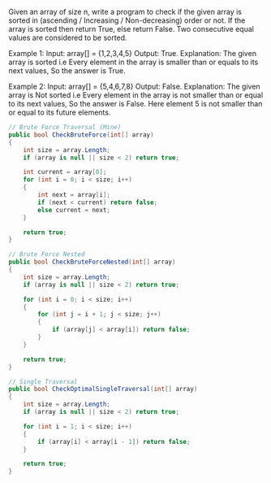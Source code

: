 Given an array of size n, write a program to check if the given array is sorted in (ascending / Increasing / Non-decreasing) order or not.
If the array is sorted then return True, else return False.
Two consecutive equal values are considered to be sorted.

Example 1:
Input: array[] = {1,2,3,4,5}
Output: True.
Explanation: The given array is sorted i.e Every element in the array is smaller than or equals to its next values, So the answer is True.

Example 2:
Input: array[] = {5,4,6,7,8}
Output: False.
Explanation: The given array is Not sorted i.e Every element in the array is not smaller than or equal to its next values, So the answer is False.
Here element 5 is not smaller than or equal to its future elements.

```cs
// Brute Force Traversal (Mine)
public bool CheckBruteForce(int[] array)
{
	int size = array.Length;
	if (array is null || size < 2) return true;

	int current = array[0];
	for (int i = 0; i < size; i++)
	{
		int next = array[i];
		if (next < current) return false;
		else current = next;
	}

	return true;
}
```

```cs
// Brute Force Nested
public bool CheckBruteForceNested(int[] array)
{
	int size = array.Length;
	if (array is null || size < 2) return true;

	for (int i = 0; i < size; i++)
	{
		for (int j = i + 1; j < size; j++)
		{
			if (array[j] < array[i]) return false;
		}
	}

	return true;
}
```

```cs
// Single Traversal
public bool CheckOptimalSingleTraversal(int[] array)
{
	int size = array.Length;
	if (array is null || size < 2) return true;

	for (int i = 1; i < size; i++)
	{
		if (array[i] < array[i - 1]) return false;
	}

	return true;
}
```